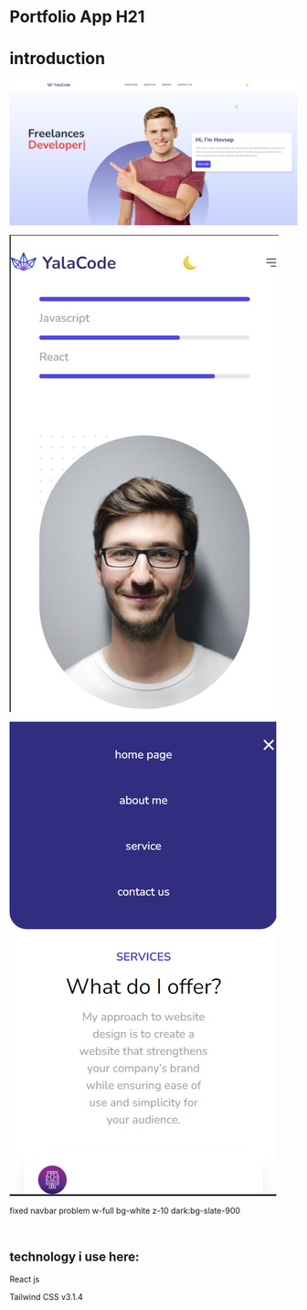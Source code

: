 <h1 style="text-align: "center"; style="font-weight: bold;">Portfolio App H21 </h1>

<h1>introduction</h1>

![image!](./public/screen/one.jpg)

![image!](./public/screen/two.jpg)

![image!](./public/screen/three.jpg)

fixed navbar problem
w-full  bg-white z-10 dark:bg-slate-900

<br> <h2>technology i use here:</h2>

<p>React js</p>
<p> Tailwind CSS v3.1.4</p>
